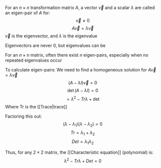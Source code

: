 For an $n\times n$ transformation matrix $A$, a vector $\vec{v}$ and a scalar $\lambda$ are called an eigen-pair of $A$ for:
$$\vec{v} \neq 0$$
$$A\vec{v}=\lambda \vec{v}$$
$\vec{v}$ is the eigenvector, and $\lambda$ is the eigenvalue

Eigenvectors are never 0, but eigenvalues can be

For an $n\times n$ matrix, often there exist $n$ eigen-pairs, especially when no repeated eigenvalues occur

To calculate eigen-pairs:
We need to find a homogeneous solution for $A\vec{v}=\lambda \vec{v}$
$$(A-\lambda I)\vec{v}=0$$
$$\det(A-\lambda I) = 0$$
$$=\lambda^2-Tr\lambda+\det$$
Where Tr is the [[Trace|trace]]

Factoring this out:
$$(\lambda-\lambda_{1})(\lambda-\lambda_{2})=0$$
$$Tr = \lambda_{1}+\lambda_{2}$$
$$Det = \lambda_{1}\lambda_{2}$$

Thus, for any $2\times 2$ matrix, the [[Characteristic equation]] (polynomial) is:
$$\lambda^2-Tr\lambda+Det=0$$
